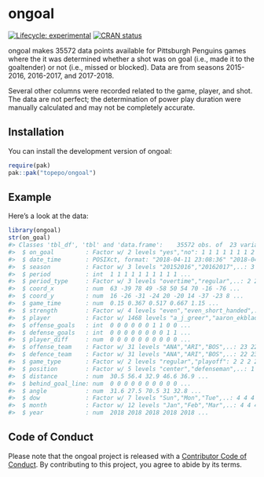 
<!-- README.md is generated from README.Rmd. Please edit that file -->

# ongoal

<!-- badges: start -->

[![Lifecycle:
experimental](https://img.shields.io/badge/lifecycle-experimental-orange.svg)](https://lifecycle.r-lib.org/articles/stages.html#experimental)
[![CRAN
status](https://www.r-pkg.org/badges/version/ongoal)](https://CRAN.R-project.org/package=ongoal)
<!-- badges: end -->

ongoal makes 35572 data points available for Pittsburgh Penguins games
where the it was determined whether a shot was on goal (i.e., made it to
the goaltender) or not (i.e., missed or blocked). Data are from seasons
2015-2016, 2016-2017, and 2017-2018.

Several other columns were recorded related to the game, player, and
shot. The data are not perfect; the determination of power play duration
were manually calculated and may not be completely accurate.

## Installation

You can install the development version of ongoal:

``` r
require(pak)
pak::pak("topepo/ongoal")
```

## Example

Here’s a look at the data:

``` r
library(ongoal)
str(on_goal)
#> Classes 'tbl_df', 'tbl' and 'data.frame':    35572 obs. of  23 variables:
#>  $ on_goal         : Factor w/ 2 levels "yes","no": 1 1 1 1 1 1 1 2 1 2 ...
#>  $ date_time       : POSIXct, format: "2018-04-11 23:08:36" "2018-04-11 23:08:48" ...
#>  $ season          : Factor w/ 3 levels "20152016","20162017",..: 3 3 3 3 3 3 3 3 3 3 ...
#>  $ period          : int  1 1 1 1 1 1 1 1 1 1 ...
#>  $ period_type     : Factor w/ 3 levels "overtime","regular",..: 2 2 2 2 2 2 2 2 2 2 ...
#>  $ coord_x         : num  63 -39 78 49 -58 50 54 70 -16 -76 ...
#>  $ coord_y         : num  16 -26 -31 -24 20 -20 14 -37 -23 8 ...
#>  $ game_time       : num  0.15 0.367 0.517 0.667 1.15 ...
#>  $ strength        : Factor w/ 4 levels "even","even_short_handed",..: 1 1 1 1 1 1 1 1 1 1 ...
#>  $ player          : Factor w/ 1468 levels "a_j_greer","aaron_ekblad",..: 579 549 229 251 1363 794 229 263 549 1102 ...
#>  $ offense_goals   : int  0 0 0 0 0 0 1 1 0 0 ...
#>  $ defense_goals   : int  0 0 0 0 0 0 0 0 1 1 ...
#>  $ player_diff     : num  0 0 0 0 0 0 0 0 0 0 ...
#>  $ offense_team    : Factor w/ 31 levels "ANA","ARI","BOS",..: 23 22 23 23 22 23 23 23 22 22 ...
#>  $ defence_team    : Factor w/ 31 levels "ANA","ARI","BOS",..: 22 23 22 22 23 22 22 22 23 23 ...
#>  $ game_type       : Factor w/ 2 levels "regular","playoff": 2 2 2 2 2 2 2 2 2 2 ...
#>  $ position        : Factor w/ 5 levels "center","defenseman",..: 1 2 5 4 1 2 5 2 2 4 ...
#>  $ distance        : num  30.5 56.4 32.9 46.6 36.9 ...
#>  $ behind_goal_line: num  0 0 0 0 0 0 0 0 0 0 ...
#>  $ angle           : num  31.6 27.5 70.5 31 32.8 ...
#>  $ dow             : Factor w/ 7 levels "Sun","Mon","Tue",..: 4 4 4 4 4 4 4 4 4 4 ...
#>  $ month           : Factor w/ 12 levels "Jan","Feb","Mar",..: 4 4 4 4 4 4 4 4 4 4 ...
#>  $ year            : num  2018 2018 2018 2018 2018 ...
```

## Code of Conduct

Please note that the ongoal project is released with a [Contributor Code
of
Conduct](https://contributor-covenant.org/version/2/0/CODE_OF_CONDUCT.html).
By contributing to this project, you agree to abide by its terms.
